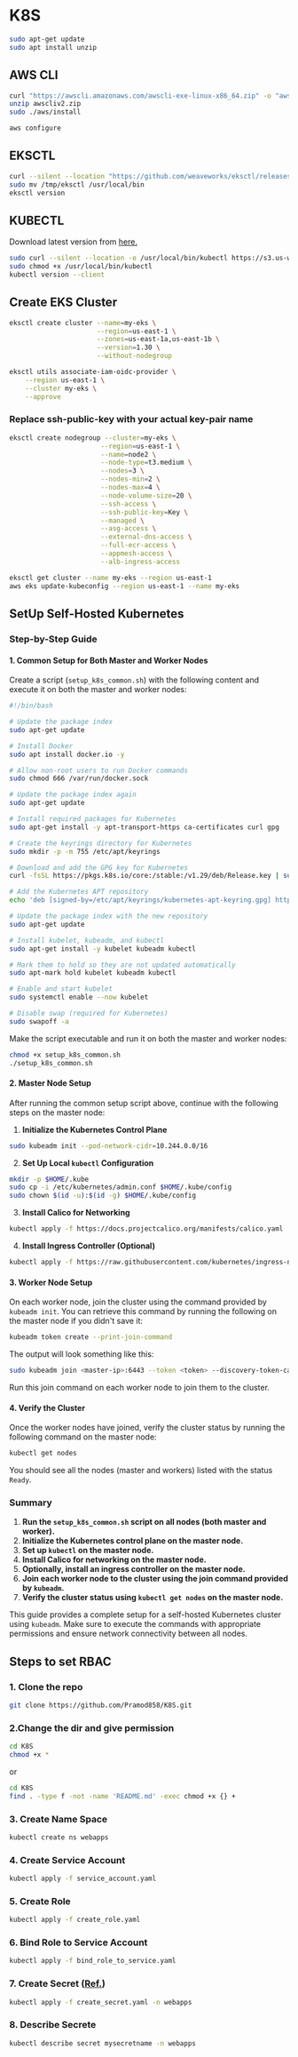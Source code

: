 # K8S
```bash
sudo apt-get update
sudo apt install unzip
```
## AWS CLI
```bash
curl "https://awscli.amazonaws.com/awscli-exe-linux-x86_64.zip" -o "awscliv2.zip"
unzip awscliv2.zip
sudo ./aws/install
```
```bash
aws configure
```
## EKSCTL
```bash
curl --silent --location "https://github.com/weaveworks/eksctl/releases/latest/download/eksctl_$(uname -s)_amd64.tar.gz" | tar xz -C /tmp
sudo mv /tmp/eksctl /usr/local/bin
eksctl version
```
## KUBECTL
Download latest version from [here.](https://docs.aws.amazon.com/eks/latest/userguide/install-kubectl.html)
```bash
sudo curl --silent --location -o /usr/local/bin/kubectl https://s3.us-west-2.amazonaws.com/amazon-eks/1.30.0/2024-05-12/bin/linux/amd64/kubectl
sudo chmod +x /usr/local/bin/kubectl
kubectl version --client
```
## Create EKS Cluster
```bash
eksctl create cluster --name=my-eks \
                      --region=us-east-1 \
                      --zones=us-east-1a,us-east-1b \
                      --version=1.30 \
                      --without-nodegroup
```
```bash
eksctl utils associate-iam-oidc-provider \
    --region us-east-1 \
    --cluster my-eks \
    --approve
```
### Replace ssh-public-key with your actual key-pair name
```bash
eksctl create nodegroup --cluster=my-eks \
                       --region=us-east-1 \
                       --name=node2 \
                       --node-type=t3.medium \
                       --nodes=3 \
                       --nodes-min=2 \
                       --nodes-max=4 \
                       --node-volume-size=20 \
                       --ssh-access \
                       --ssh-public-key=Key \
                       --managed \
                       --asg-access \
                       --external-dns-access \
                       --full-ecr-access \
                       --appmesh-access \
                       --alb-ingress-access
```

```bash
eksctl get cluster --name my-eks --region us-east-1
aws eks update-kubeconfig --region us-east-1 --name my-eks
```
## SetUp Self-Hosted Kubernetes

### Step-by-Step Guide

#### 1. Common Setup for Both Master and Worker Nodes

Create a script (`setup_k8s_common.sh`) with the following content and execute it on both the master and worker nodes:

```bash
#!/bin/bash

# Update the package index
sudo apt-get update

# Install Docker
sudo apt install docker.io -y

# Allow non-root users to run Docker commands
sudo chmod 666 /var/run/docker.sock

# Update the package index again
sudo apt-get update

# Install required packages for Kubernetes
sudo apt-get install -y apt-transport-https ca-certificates curl gpg

# Create the keyrings directory for Kubernetes
sudo mkdir -p -m 755 /etc/apt/keyrings

# Download and add the GPG key for Kubernetes
curl -fsSL https://pkgs.k8s.io/core:/stable:/v1.29/deb/Release.key | sudo gpg --dearmor -o /etc/apt/keyrings/kubernetes-apt-keyring.gpg

# Add the Kubernetes APT repository
echo 'deb [signed-by=/etc/apt/keyrings/kubernetes-apt-keyring.gpg] https://pkgs.k8s.io/core:/stable:/v1.29/deb/ /' | sudo tee /etc/apt/sources.list.d/kubernetes.list

# Update the package index with the new repository
sudo apt-get update

# Install kubelet, kubeadm, and kubectl
sudo apt-get install -y kubelet kubeadm kubectl

# Mark them to hold so they are not updated automatically
sudo apt-mark hold kubelet kubeadm kubectl

# Enable and start kubelet
sudo systemctl enable --now kubelet

# Disable swap (required for Kubernetes)
sudo swapoff -a
```

Make the script executable and run it on both the master and worker nodes:

```bash
chmod +x setup_k8s_common.sh
./setup_k8s_common.sh
```

#### 2. Master Node Setup

After running the common setup script above, continue with the following steps on the master node:

1. **Initialize the Kubernetes Control Plane**

```bash
sudo kubeadm init --pod-network-cidr=10.244.0.0/16
```

2. **Set Up Local `kubectl` Configuration**

```bash
mkdir -p $HOME/.kube
sudo cp -i /etc/kubernetes/admin.conf $HOME/.kube/config
sudo chown $(id -u):$(id -g) $HOME/.kube/config
```

3. **Install Calico for Networking**

```bash
kubectl apply -f https://docs.projectcalico.org/manifests/calico.yaml
```

4. **Install Ingress Controller (Optional)**

```bash
kubectl apply -f https://raw.githubusercontent.com/kubernetes/ingress-nginx/controller-v0.49.0/deploy/static/provider/baremetal/deploy.yaml
```

#### 3. Worker Node Setup

On each worker node, join the cluster using the command provided by `kubeadm init`. You can retrieve this command by running the following on the master node if you didn't save it:

```bash
kubeadm token create --print-join-command
```

The output will look something like this:

```bash
sudo kubeadm join <master-ip>:6443 --token <token> --discovery-token-ca-cert-hash sha256:<hash>
```

Run this join command on each worker node to join them to the cluster.

#### 4. Verify the Cluster

Once the worker nodes have joined, verify the cluster status by running the following command on the master node:

```bash
kubectl get nodes
```

You should see all the nodes (master and workers) listed with the status `Ready`.

### Summary

1. **Run the `setup_k8s_common.sh` script on all nodes (both master and worker).**
2. **Initialize the Kubernetes control plane on the master node.**
3. **Set up `kubectl` on the master node.**
4. **Install Calico for networking on the master node.**
5. **Optionally, install an ingress controller on the master node.**
6. **Join each worker node to the cluster using the join command provided by `kubeadm`.**
7. **Verify the cluster status using `kubectl get nodes` on the master node.**

This guide provides a complete setup for a self-hosted Kubernetes cluster using `kubeadm`. Make sure to execute the commands with appropriate permissions and ensure network connectivity between all nodes.


## Steps to set RBAC
### 1. Clone the repo
```bash
git clone https://github.com/Pramod858/K8S.git
```

### 2.Change the dir and give permission
```bash
cd K8S
chmod +x *
````
or
```bash
cd K8S
find . -type f -not -name 'README.md' -exec chmod +x {} +
```

### 3. Create Name Space
```bash
kubectl create ns webapps
```

### 4. Create Service Account
```bash
kubectl apply -f service_account.yaml
```

### 5. Create Role
```bash
kubectl apply -f create_role.yaml
```

### 6. Bind Role to Service Account
```bash
kubectl apply -f bind_role_to_service.yaml
```

### 7. Create Secret ([Ref.](https://kubernetes.io/docs/reference/access-authn-authz/service-accounts-admin/#create-token))
```bash
kubectl apply -f create_secret.yaml -n webapps
```

### 8. Describe Secrete
```bash
kubectl describe secret mysecretname -n webapps
```
